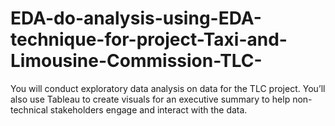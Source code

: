 # EDA-do-analysis-using-EDA-technique-for-project-Taxi-and-Limousine-Commission-TLC-
You will conduct exploratory data analysis on data for the TLC project. You’ll also use Tableau to create visuals for an executive summary to help non-technical stakeholders engage and interact with the data.
